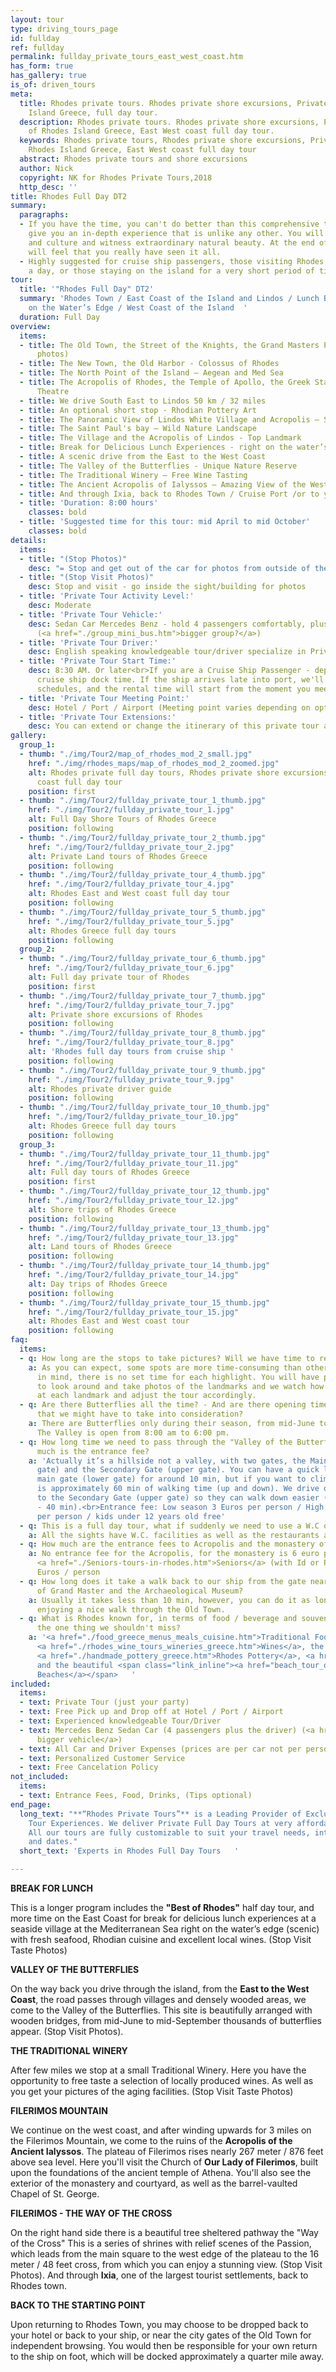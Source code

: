 ```yaml
---
layout: tour
type: driving_tours_page
id: fullday
ref: fullday
permalink: fullday_private_tours_east_west_coast.htm
has_form: true
has_gallery: true
is_of: driven_tours
meta:
  title: Rhodes private tours. Rhodes private shore excursions, Private tours of Rhodes
    Island Greece, full day tour.
  description: Rhodes private tours. Rhodes private shore excursions, Private tours
    of Rhodes Island Greece, East West coast full day tour.
  keywords: Rhodes private tours, Rhodes private shore excursions, Private tours of
    Rhodes Island Greece, East West coast full day tour
  abstract: Rhodes private tours and shore excursions
  author: Nick
  copyright: NK for Rhodes Private Tours,2018
  http_desc: ''
title: Rhodes Full Day DT2
summary:
  paragraphs:
  - If you have the time, you can't do better than this comprehensive tour which will
    give you an in-depth experience that is unlike any other. You will visit history
    and culture and witness extraordinary natural beauty. At the end of the day you
    will feel that you really have seen it all.
  - Highly suggested for cruise ship passengers, those visiting Rhodes by plane for
    a day, or those staying on the island for a very short period of time.
tour:
  title: '"Rhodes Full Day" DT2'
  summary: 'Rhodes Town / East Coast of the Island and Lindos / Lunch Break Right
    on the Water’s Edge / West Coast of the Island  '
  duration: Full Day
overview:
  items:
  - title: The Old Town, the Street of the Knights, the Grand Masters Palace (for
      photos)
  - title: The New Town, the Old Harbor - Colossus of Rhodes
  - title: The North Point of the Island – Aegean and Med Sea
  - title: The Acropolis of Rhodes, the Temple of Apollo, the Greek Stadium, and the
      Theatre
  - title: We drive South East to Lindos 50 km / 32 miles
  - title: An optional short stop - Rhodian Pottery Art
  - title: The Panoramic View of Lindos White Village and Acropolis – Scenic
  - title: The Saint Paul's bay – Wild Nature Landscape
  - title: The Village and the Acropolis of Lindos - Top Landmark
  - title: Break for Delicious Lunch Experiences - right on the water’s edge
  - title: A scenic drive from the East to the West Coast
  - title: The Valley of the Butterflies - Unique Nature Reserve
  - title: The Traditional Winery – Free Wine Tasting
  - title: The Ancient Acropolis of Ialyssos – Amazing View of the West Coast
  - title: And through Ixia, back to Rhodes Town / Cruise Port /or to your place
  - title: 'Duration: 8:00 hours'
    classes: bold
  - title: 'Suggested time for this tour: mid April to mid October'
    classes: bold
details:
  items:
  - title: "(Stop Photos)"
    desc: "= Stop and get out of the car for photos from outside of the Sight/building"
  - title: "(Stop Visit Photos)"
    desc: Stop and visit - go inside the sight/building for photos
  - title: 'Private Tour Activity Level:'
    desc: Moderate
  - title: 'Private Tour Vehicle:'
    desc: Sedan Car Mercedes Benz - hold 4 passengers comfortably, plus the driver
      (<a href="./group_mini_bus.htm">bigger group?</a>)
  - title: 'Private Tour Driver:'
    desc: English speaking knowledgeable tour/driver specialize in Private Tours
  - title: 'Private Tour Start Time:'
    desc: 8:30 AM. Or later<br>If you are a Cruise Ship Passenger - depend on your
      cruise ship dock time. If the ship arrives late into port, we'll adjust our
      schedules, and the rental time will start from the moment you meet your tour/driver
  - title: 'Private Tour Meeting Point:'
    desc: Hotel / Port / Airport (Meeting point varies depending on option booked)
  - title: 'Private Tour Extensions:'
    desc: You can extend or change the itinerary of this private tour as you like.
gallery:
  group_1:
  - thumb: "./img/Tour2/map_of_rhodes_mod_2_small.jpg"
    href: "./img/rhodes_maps/map_of_rhodes_mod_2_zoomed.jpg"
    alt: Rhodes private full day tours, Rhodes private shore excursions, East West
      coast full day tour
    position: first
  - thumb: "./img/Tour2/fullday_private_tour_1_thumb.jpg"
    href: "./img/Tour2/fullday_private_tour_1.jpg"
    alt: Full Day Shore Tours of Rhodes Greece
    position: following
  - thumb: "./img/Tour2/fullday_private_tour_2_thumb.jpg"
    href: "./img/Tour2/fullday_private_tour_2.jpg"
    alt: Private Land tours of Rhodes Greece
    position: following
  - thumb: "./img/Tour2/fullday_private_tour_4_thumb.jpg"
    href: "./img/Tour2/fullday_private_tour_4.jpg"
    alt: Rhodes East and West coast full day tour
    position: following
  - thumb: "./img/Tour2/fullday_private_tour_5_thumb.jpg"
    href: "./img/Tour2/fullday_private_tour_5.jpg"
    alt: Rhodes Greece full day tours
    position: following
  group_2:
  - thumb: "./img/Tour2/fullday_private_tour_6_thumb.jpg"
    href: "./img/Tour2/fullday_private_tour_6.jpg"
    alt: Full day private tour of Rhodes
    position: first
  - thumb: "./img/Tour2/fullday_private_tour_7_thumb.jpg"
    href: "./img/Tour2/fullday_private_tour_7.jpg"
    alt: Private shore excursions of Rhodes
    position: following
  - thumb: "./img/Tour2/fullday_private_tour_8_thumb.jpg"
    href: "./img/Tour2/fullday_private_tour_8.jpg"
    alt: 'Rhodes full day tours from cruise ship '
    position: following
  - thumb: "./img/Tour2/fullday_private_tour_9_thumb.jpg"
    href: "./img/Tour2/fullday_private_tour_9.jpg"
    alt: Rhodes private driver guide
    position: following
  - thumb: "./img/Tour2/fullday_private_tour_10_thumb.jpg"
    href: "./img/Tour2/fullday_private_tour_10.jpg"
    alt: Rhodes Greece full day tours
    position: following
  group_3:
  - thumb: "./img/Tour2/fullday_private_tour_11_thumb.jpg"
    href: "./img/Tour2/fullday_private_tour_11.jpg"
    alt: Full day tours of Rhodes Greece
    position: first
  - thumb: "./img/Tour2/fullday_private_tour_12_thumb.jpg"
    href: "./img/Tour2/fullday_private_tour_12.jpg"
    alt: Shore trips of Rhodes Greece
    position: following
  - thumb: "./img/Tour2/fullday_private_tour_13_thumb.jpg"
    href: "./img/Tour2/fullday_private_tour_13.jpg"
    alt: Land tours of Rhodes Greece
    position: following
  - thumb: "./img/Tour2/fullday_private_tour_14_thumb.jpg"
    href: "./img/Tour2/fullday_private_tour_14.jpg"
    alt: Day trips of Rhodes Greece
    position: following
  - thumb: "./img/Tour2/fullday_private_tour_15_thumb.jpg"
    href: "./img/Tour2/fullday_private_tour_15.jpg"
    alt: Rhodes East and West coast tour
    position: following
faq:
  items:
  - q: How long are the stops to take pictures? Will we have time to really look around?
    a: As you can expect, some spots are more time-consuming than others. With this
      in mind, there is no set time for each highlight. You will have plenty of time
      to look around and take photos of the landmarks and we watch how the tour progresses
      at each landmark and adjust the tour accordingly.
  - q: Are there Butterflies all the time? - And are there opening times there too
      that we might have to take into consideration?
    a: There are Butterflies only during their season, from mid-June to mid-September.
      The Valley is open from 8:00 am to 6:00 pm.
  - q: How long time we need to pass through the "Valley of the Butterflies"? How
      much is the entrance fee?
    a: 'Actually it’s a hillside not a valley, with two gates, the Main Gate (lower
      gate) and the Secondary Gate (upper gate). You can have a quick look using the
      main gate (lower gate) for around 10 min, but if you want to climb up there
      is approximately 60 min of walking time (up and down). We drive our clients
      to the Secondary Gate (upper gate) so they can walk down easier (one way 30
      - 40 min).<br>Entrance fee: Low season 3 Euros per person / High season 5 Euro
      per person / kids under 12 years old free'
  - q: This is a full day tour, what if suddenly we need to use a W.C on the way?
    a: All the sights have W.C. facilities as well as the restaurants and the hotels.
  - q: How much are the entrance fees to Acropolis and the monastery of Ialyssos?
    a: No entrance fee for the Acropolis, for the monastery is 6 euro per person.
      <a href="./Seniors-tours-in-rhodes.htm">Seniors</a> (with Id or Passport) 3
      Euros / person
  - q: How long does it take a walk back to our ship from the gate near the Palace
      of Grand Master and the Archaeological Museum?
    a: Usually it takes less than 10 min, however, you can do it as long as you wish,
      enjoying a nice walk through the Old Town.
  - q: What is Rhodes known for, in terms of food / beverage and souvenirs? What's
      the one thing we shouldn't miss?
    a: '<a href="./food_greece_menus_meals_cuisine.htm">Traditional Food of Rhodes</a>,
      <a href="./rhodes_wine_tours_wineries_greece.htm">Wines</a>, the famous handmade
      <a href="./handmade_pottery_greece.htm">Rhodes Pottery</a>, <a href="./guided.htm">Ceramics</a>,
      and the beautiful <span class="link_inline"><a href="beach_tour_of_rhodes.htm">Rhodes
      Beaches</a></span>   '
included:
  items:
  - text: Private Tour (just your party)
  - text: Free Pick up and Drop off at Hotel / Port / Airport
  - text: Experienced knowledgeable Tour/Driver
  - text: Mercedes Benz Sedan Car (4 passengers plus the driver) (<a href="./group_mini_bus.htm">or
      bigger vehicle</a>)
  - text: All Car and Driver Expenses (prices are per car not per person)
  - text: Personalized Customer Service
  - text: Free Cancelation Policy
not_included:
  items:
  - text: Entrance Fees, Food, Drinks, (Tips optional)
end_page:
  long_text: "**“Rhodes Private Tours”** is a Leading Provider of Exclusive and Personalized
    Tour Experiences. We deliver Private Full Day Tours at very affordable rates.
    All our tours are fully customizable to suit your travel needs, interests, schedules,
    and dates."
  short_text: 'Experts in Rhodes Full Day Tours   '

---
```

**BREAK FOR LUNCH**

This is a longer program includes the **"Best of Rhodes"** half day tour, and more time on the East Coast for break for delicious lunch experiences at a seaside village at the Mediterranean Sea right on the water’s edge (scenic) with fresh seafood, Rhodian cuisine and excellent local wines. (Stop Visit Taste Photos)

**VALLEY OF THE BUTTERFLIES**

On the way back you drive through the island, from the **East to the West Coast**, the road passes through villages and densely wooded areas, we come to the Valley of the Butterflies. This site is beautifully arranged with wooden bridges, from mid-June to mid-September thousands of butterflies appear. (Stop Visit Photos).

**THE TRADITIONAL WINERY**

After few miles we stop at a small Traditional Winery. Here you have the opportunity to free taste a selection of locally produced wines. As well as you get your pictures of the aging facilities. (Stop Visit Taste Photos)

**FILERIMOS MOUNTAIN**

We continue on the west coast, and after winding upwards for 3 miles on the Filerimos Mountain, we come to the ruins of the **Acropolis of the Ancient Ialyssos**. The plateau of Filerimos rises nearly 267 meter / 876 feet above sea level. Here you'll visit the Church of **Our Lady of Filerimos**, built upon the foundations of the ancient temple of Athena. You'll also see the exterior of the monastery and courtyard, as well as the barrel-vaulted Chapel of St. George.

**FILERIMOS - THE WAY OF THE CROSS**

On the right hand side there is a beautiful tree sheltered pathway the "Way of the Cross" This is a series of shrines with relief scenes of the Passion, which leads from the main square to the west edge of the plateau to the 16 meter / 48 feet cross, from which you can enjoy a stunning view. (Stop Visit Photos).  And through **Ixia**, one of the largest tourist settlements, back to Rhodes town.

**BACK TO THE STARTING POINT**

Upon returning to Rhodes Town, you may choose to be dropped back to your hotel or back to your ship, or near the city gates of the Old Town for independent browsing. You would then be responsible for your own return to the ship on foot, which will be docked approximately a quarter mile away.